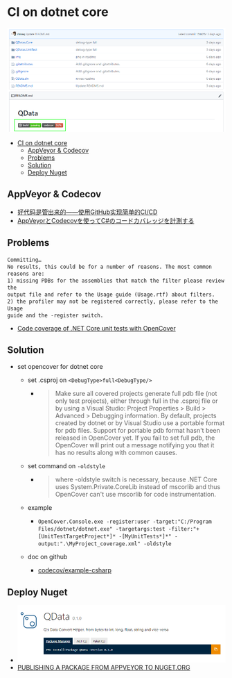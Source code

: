 # CI on dotnet core



![](./img/qdata.png)

- [CI on dotnet core](#ci-on-dotnet-core)
    - [AppVeyor & Codecov](#appveyor--codecov)
    - [Problems](#problems)
    - [Solution](#solution)
    - [Deploy Nuget](#deploy-nuget)



## AppVeyor & Codecov
- [好代码是管出来的——使用GitHub实现简单的CI/CD](https://mp.weixin.qq.com/s/1mXkOhy_WANC1MDil3XIjA)
- [AppVeyorとCodecovを使ってC#のコードカバレッジを計測する](https://yoshinorin.net/2016/09/21/appveyor-codecov-csharp/)


## Problems

    Committing…
    No results, this could be for a number of reasons. The most common reasons are:
    1) missing PDBs for the assemblies that match the filter please review the
    output file and refer to the Usage guide (Usage.rtf) about filters.
    2) the profiler may not be registered correctly, please refer to the Usage
    guide and the -register switch.


- [Code coverage of .NET Core unit tests with OpenCover](https://automationrhapsody.com/code-coverage-net-core-unit-tests-opencover/)

## Solution
- set opencover for dotnet core
    - set .csproj on `<DebugType>full<DebugType/>`
        - >Make sure all covered projects generate full pdb file (not only test projects), either through <DebugType>full</DebugType> in the .csproj file or by using a Visual Studio: Project Properties > Build > Advanced > Debugging information. By default, projects created by dotnet or by Visual Studio use a portable format for pdb files. Support for portable pdb format hasn't been released in OpenCover yet. If you fail to set full pdb, the OpenCover will print out a message notifying you that it has no results along with common causes.

    - set command on `-oldstyle`
        - >where -oldstyle switch is necessary, because .NET Core uses System.Private.CoreLib instead of mscorlib and thus OpenCover can't use mscorlib for code instrumentation.
    - example
        - `OpenCover.Console.exe -register:user -target:"C:/Program Files/dotnet/dotnet.exe" -targetargs:test -filter:"+[UnitTestTargetProject*]* -[MyUnitTests*]*" -output:".\MyProject_coverage.xml" -oldstyle`
    - doc on github
        - [codecov/example-csharp](https://github.com/codecov/example-csharp#net-core-project)



## Deploy Nuget
- ![](./img/qdata_nuget.png)
- [PUBLISHING A PACKAGE FROM APPVEYOR TO NUGET.ORG](https://www.thomaslevesque.com/2016/04/20/publishing-a-package-from-appveyor-to-nuget-org/)